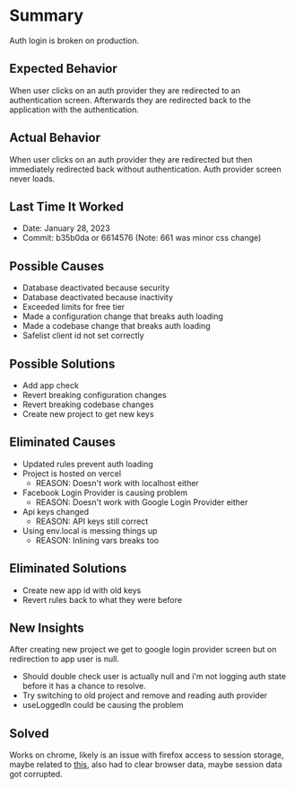 # Summary

Auth login is broken on production.

## Expected Behavior

When user clicks on an auth provider they are redirected to an authentication screen. Afterwards they are redirected back to the application with the authentication.

## Actual Behavior

When user clicks on an auth provider they are redirected but then immediately redirected back without authentication. Auth provider screen never loads.

## Last Time It Worked

- Date: January 28, 2023
- Commit: b35b0da or 6614576 (Note: 661 was minor css change)

## Possible Causes

- Database deactivated because security
- Database deactivated because inactivity
- Exceeded limits for free tier
- Made a configuration change that breaks auth loading
- Made a codebase change that breaks auth loading
- Safelist client id not set correctly

## Possible Solutions

- Add app check
- Revert breaking configuration changes
- Revert breaking codebase changes
- Create new project to get new keys

## Eliminated Causes

- Updated rules prevent auth loading
- Project is hosted on vercel
  - REASON: Doesn't work with localhost either
- Facebook Login Provider is causing problem
  - REASON: Doesn't work with Google Login Provider either
- Api keys changed
  - REASON: API keys still correct
- Using env.local is messing things up
  - REASON: Inlining vars breaks too

## Eliminated Solutions

- Create new app id with old keys
- Revert rules back to what they were before

## New Insights

After creating new project we get to google login provider screen but on redirection to app user is null.

- Should double check user is actually null and i'm not logging auth state before it has a chance to resolve.
- Try switching to old project and remove and reading auth provider
- useLoggedIn could be causing the problem

## Solved

Works on chrome, likely is an issue with firefox access to session storage, maybe related to [this](https://github.com/firebase/firebase-js-sdk/issues/6443), also had to clear browser data, maybe session data got corrupted.
